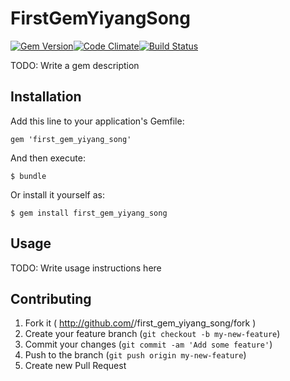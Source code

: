 # FirstGemYiyangSong

[![Gem Version](https://badge.fury.io/rb/first_gem_yiyang_song.png)](http://badge.fury.io/rb/first_gem_yiyang_song)[![Code Climate](https://codeclimate.com/github/songyiyang/first_gem_yiyang_song.png)](https://codeclimate.com/github/songyiyang/first_gem_yiyang_song)[![Build Status](https://travis-ci.org/songyiyang/first_gem_yiyang_song.png?branch=v0.0.4)](https://travis-ci.org/songyiyang/first_gem_yiyang_song)


TODO: Write a gem description

## Installation

Add this line to your application's Gemfile:

    gem 'first_gem_yiyang_song'

And then execute:

    $ bundle

Or install it yourself as:

    $ gem install first_gem_yiyang_song

## Usage

TODO: Write usage instructions here

## Contributing

1. Fork it ( http://github.com/<my-github-username>/first_gem_yiyang_song/fork )
2. Create your feature branch (`git checkout -b my-new-feature`)
3. Commit your changes (`git commit -am 'Add some feature'`)
4. Push to the branch (`git push origin my-new-feature`)
5. Create new Pull Request
